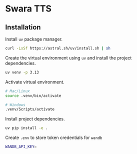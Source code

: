 # Swara TTS

## Installation

Install `uv` package manager.

```bash
curl -LsSf https://astral.sh/uv/install.sh | sh
```

Create the virtual environment using `uv` and install the project dependencies.

```bash
uv venv -p 3.13
```

Activate virtual environment.

```bash
# Mac/Linux
source .venv/bin/activate

# Windows
.venv/Scripts/activate
```

Install project dependencies.

```bash
uv pip install -e .
```

Create `.env` to store token credentials for `wandb`

```bash
WANDB_API_KEY=
```
